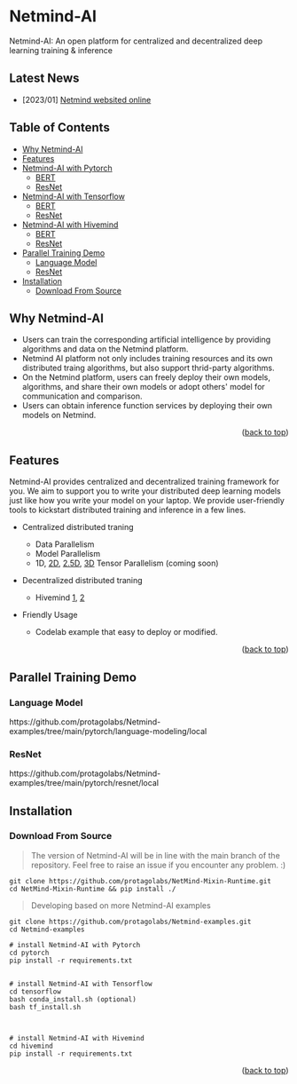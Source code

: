 # Netmind-AI
<div id="top" align="left">
   Netmind-AI: An open platform for centralized and decentralized deep learning training & inference
</div>

## Latest News
* [2023/01] [Netmind websited online](https://private-web.protago-dev.com/#/home)

## Table of Contents
<ul>
 <li><a href="#Why-Netmind-AI">Why Netmind-AI</a> </li>
 <li><a href="#Features">Features</a> </li>
  <li>
    <a href="#Netmind-AI with Pytorch">Netmind-AI with Pytorch</a>
    <ul>
      <li><a href="#BERT">BERT</a></li>
      <li><a href="#ResNet">ResNet</a></li>
    </ul>
  </li>
  <li>
    <a href="#Netmind-AI with Tensorflow">Netmind-AI with Tensorflow</a>
    <ul>
      <li><a href="#BERT">BERT</a></li>
      <li><a href="#ResNet">ResNet</a></li>
    </ul>
  </li>
  <li>
    <a href="#Netmind-AI with Hivemind">Netmind-AI with Hivemind</a>
    <ul>
      <li><a href="#BERT">BERT</a></li>
      <li><a href="#ResNet">ResNet</a></li>
    </ul>
  </li>
  <li>
    <a href="#Parallel-Training-Demo">Parallel Training Demo</a> 
    <ul>
    <li><a href="#Language-Model">Language Model</a></li>
    </ul>
    <ul>
    <li><a href="#ResNet">ResNet</a></li>
    </ul>
  </li>
  <li>
    <a href="#Installation">Installation</a> 
    <ul>
    <li><a href="#Download-From-Source">Download From Source</a></li>
    </ul>
  </li>
</ul>

## Why Netmind-AI
<div align="left">

   * Users can train the corresponding artificial intelligence by providing algorithms and data on the Netmind platform.
   * Netmind AI platform not only includes training resources and its own distributed traing algorithms, but also support thrid-party algorithms.
   * On the Netmind platform, users can freely deploy their own models, algorithms, and share their own models or adopt others' model for communication  and comparison.
   * Users can obtain inference function services by deploying their own models on Netmind.
</div>

<p align="right">(<a href="#top">back to top</a>)</p>

## Features

Netmind-AI provides centralized and decentralized training framework for you. We aim to support you to write your
distributed deep learning models just like how you write your model on your laptop. We provide user-friendly tools to kickstart
distributed training and inference in a few lines.

- Centralized distributed traning
  - Data Parallelism
  - Model Parallelism
  - 1D, [2D](https://arxiv.org/abs/2104.05343), [2.5D](https://arxiv.org/abs/2105.14500), [3D](https://arxiv.org/abs/2105.14450) Tensor Parallelism (coming soon)
 

- Decentralized distributed traning
  - Hivemind [1](https://arxiv.org/abs/2002.04013), [2](https://arxiv.org/abs/2103.03239)

- Friendly Usage
  - Codelab example that easy to deploy or modified.

<p align="right">(<a href="#top">back to top</a>)</p>

## Parallel Training Demo

### Language Model
<p align="left">
https://github.com/protagolabs/Netmind-examples/tree/main/pytorch/language-modeling/local
</p>


### ResNet

<p align="left">
https://github.com/protagolabs/Netmind-examples/tree/main/pytorch/resnet/local
</p>


## Installation

### Download From Source

> The version of Netmind-AI will be in line with the main branch of the repository. Feel free to raise an issue if you encounter any problem. :)
```shell
git clone https://github.com/protagolabs/NetMind-Mixin-Runtime.git
cd NetMind-Mixin-Runtime && pip install ./
```


> Developing based on more Netmind-AI examples
```shell
git clone https://github.com/protagolabs/Netmind-examples.git
cd Netmind-examples

# install Netmind-AI with Pytorch
cd pytorch
pip install -r requirements.txt


# install Netmind-AI with Tensorflow
cd tensorflow
bash conda_install.sh (optional)
bash tf_install.sh



# install Netmind-AI with Hivemind
cd hivemind
pip install -r requirements.txt
```


<p align="right">(<a href="#top">back to top</a>)</p>

<!-- ## Use Docker

### Pull from DockerHub

You can directly pull the docker image from our [DockerHub page](https://hub.docker.com). The image is automatically uploaded upon release.


### Build On Your Own

Run the following command to build a docker image from Dockerfile provided.

> Building Colossal-AI from scratch requires GPU support, you need to use Nvidia Docker Runtime as the default when doing `docker build`. More details can be found [here](https://stackoverflow.com/questions/59691207/docker-build-with-nvidia-runtime). -->
<!-- > We recommend you install Colossal-AI from our [project page](https://www.colossalai.org) directly.


```bash
cd ColossalAI
docker build -t colossalai ./docker
```

Run the following command to start the docker container in interactive mode.

```bash
docker run -ti --gpus all --rm --ipc=host colossalai bash
``` -->

<!-- <p align="right">(<a href="#top">back to top</a>)</p> -->

<!-- ## Community -->



<!-- ## Contributing -->


